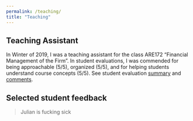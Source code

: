 ```yaml
---
permalink: /teaching/
title: "Teaching"
---
```


## Teaching Assistant

In Winter of 2019, I was a teaching assistant for the class ARE172 “Financial Management of the Firm”. In student evaluations, I was commended for being approachable (5/5), organized (5/5), and for helping students understand course concepts (5/5). See student evaluation [summary](../assets/summary.pdf) and [comments](../assets/comments.pdf).

## Selected student feedback

> Julian is fucking sick
